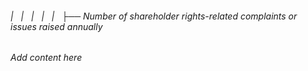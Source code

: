 ###### |   |   |   |   |   ├── Number of shareholder rights-related complaints or issues raised annually

*Add content here*